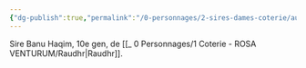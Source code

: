 ```yaml
---
{"dg-publish":true,"permalink":"/0-personnages/2-sires-dames-coterie/aurelion/","tags":["gardenEntry"]}
---
```


Sire Banu Haqim, 10e gen, de [[_ 0 Personnages/1 Coterie - ROSA VENTURUM/Raudhr\|Raudhr]].